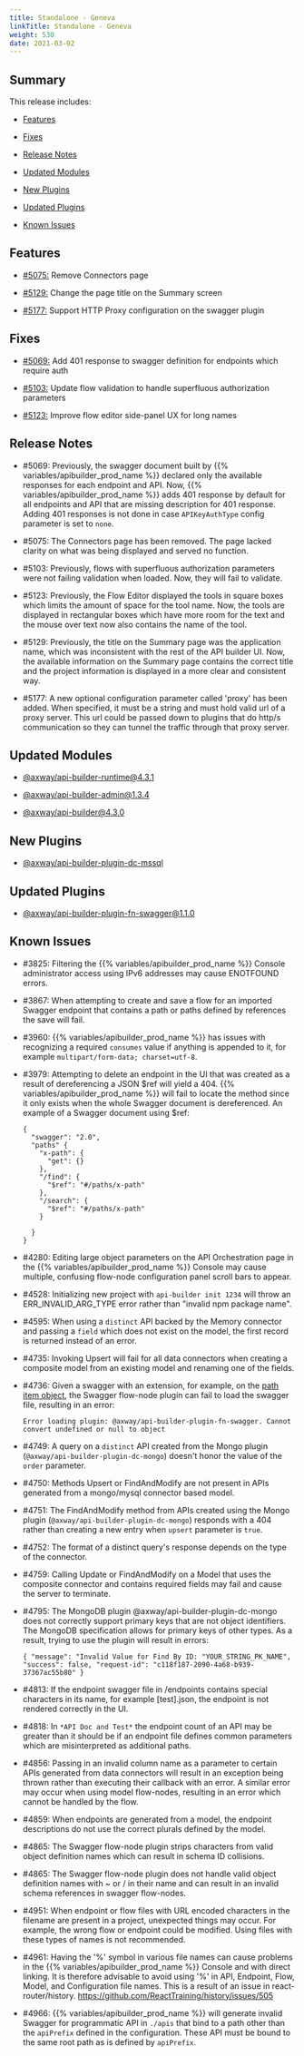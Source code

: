 ```yaml
---
title: Standalone - Geneva
linkTitle: Standalone - Geneva
weight: 530
date: 2021-03-02
---
```


## Summary

This release includes:

* [Features](#features)

* [Fixes](#fixes)

* [Release Notes](#release-notes)

* [Updated Modules](#updated-modules)

* [New Plugins](#new-plugins)

* [Updated Plugins](#updated-plugins)

* [Known Issues](#known-issues)

## Features

* [#5075:](#5075) Remove Connectors page

* [#5129:](#5129) Change the page title on the Summary screen

* [#5177:](#5177) Support HTTP Proxy configuration on the swagger plugin

## Fixes

* [#5069:](#5069) Add 401 response to swagger definition for endpoints which require auth

* [#5103:](#5103) Update flow validation to handle superfluous authorization parameters

* [#5123:](#5123) Improve flow editor side-panel UX for long names

## Release Notes

* #5069: Previously, the swagger document built by {{% variables/apibuilder_prod_name %}} declared only the available responses for each endpoint and API. Now, {{% variables/apibuilder_prod_name %}} adds 401 response by default for all endpoints and API that are missing description for 401 response. Adding 401 responses is not done in case `APIKeyAuthType` config parameter is set to `none`.

* #5075: The Connectors page has been removed. The page lacked clarity on what was being displayed and served no function.

* #5103: Previously, flows with superfluous authorization parameters were not failing validation when loaded. Now, they will fail to validate.

* #5123: Previously, the Flow Editor displayed the tools in square boxes which limits the amount of space for the tool name. Now, the tools are displayed in rectangular boxes which have more room for the text and the mouse over text now also contains the name of the tool.

* #5129: Previously, the title on the Summary page was the application name, which was inconsistent with the rest of the API builder UI. Now, the available information on the Summary page contains the correct title and the project information is displayed in a more clear and consistent way.

* #5177: A new optional configuration parameter called 'proxy' has been added. When specified, it must be a string and must hold valid url of a proxy server. This url could be passed down to plugins that do http/s communication so they can tunnel the traffic through that proxy server.

## Updated Modules

* [@axway/api-builder-runtime@4.3.1](https://www.npmjs.com/package/@axway/api-builder-runtime/v/4.3.1)

* [@axway/api-builder-admin@1.3.4](https://www.npmjs.com/package/@axway/api-builder-admin/v/1.3.4)

* [@axway/api-builder@4.3.0](https://www.npmjs.com/package/@axway/api-builder/v/4.3.0)

## New Plugins

* [@axway/api-builder-plugin-dc-mssql](https://www.npmjs.com/package/@axway/api-builder-plugin-dc-mssql)

## Updated Plugins

* [@axway/api-builder-plugin-fn-swagger@1.1.0](https://www.npmjs.com/package/@axway/api-builder-plugin-fn-swagger/v/1.1.0)

## Known Issues

* #3825: Filtering the {{% variables/apibuilder_prod_name %}} Console administrator access using IPv6 addresses may cause ENOTFOUND errors.

* #3867: When attempting to create and save a flow for an imported Swagger endpoint that contains a path or paths defined by references the save will fail.

* #3960: {{% variables/apibuilder_prod_name %}} has issues with recognizing a required `consumes` value if anything is appended to it, for example `multipart/form-data; charset=utf-8`.

* #3979: Attempting to delete an endpoint in the UI that was created as a result of dereferencing a JSON $ref will yield a 404. {{% variables/apibuilder_prod_name %}} will fail to locate the method since it only exists when the whole Swagger document is dereferenced. An example of a Swagger document using $ref:

    ```
    {
      "swagger": "2.0",
      "paths" {
        "x-path": {
          "get": {}
        },
        "/find": {
          "$ref": "#/paths/x-path"
        },
        "/search": {
          "$ref": "#/paths/x-path"
        }

      }
    }
    ```

* #4280: Editing large object parameters on the API Orchestration page in the {{% variables/apibuilder_prod_name %}} Console may cause multiple, confusing flow-node configuration panel scroll bars to appear.

* #4528: Initializing new project with `api-builder init 1234` will throw an ERR_INVALID_ARG_TYPE error rather than "invalid npm package name".

* #4595: When using a `distinct` API backed by the Memory connector and passing a `field` which does not exist on the model, the first record is returned instead of an error.

* #4735: Invoking Upsert will fail for all data connectors when creating a composite model from an existing model and renaming one of the fields.

* #4736: Given a swagger with an extension, for example, on the [path item object](https://github.com/OAI/OpenAPI-Specification/blob/master/versions/2.0.md#pathItemObject), the Swagger flow-node plugin can fail to load the swagger file, resulting in an error:

    ```
    Error loading plugin: @axway/api-builder-plugin-fn-swagger. Cannot convert undefined or null to object
    ```

* #4749: A query on a `distinct` API created from the Mongo plugin (`@axway/api-builder-plugin-dc-mongo`) doesn't honor the value of the `order` parameter.

* #4750: Methods Upsert or FindAndModify are not present in APIs generated from a mongo/mysql connector based model.

* #4751: The FindAndModify method from APIs created using the Mongo plugin (`@axway/api-builder-plugin-dc-mongo`) responds with a 404 rather than creating a new entry when `upsert` parameter is `true`.

* #4752: The format of a distinct query's response depends on the type of the connector.

* #4759: Calling Update or FindAndModify on a Model that uses the composite connector and contains required fields may fail and cause the server to terminate.

* #4795: The MongoDB plugin @axway/api-builder-plugin-dc-mongo does not correctly support primary keys that are not object identifiers. The MongoDB specification allows for primary keys of other types. As a result, trying to use the plugin will result in errors:

    ```
    { "message": "Invalid Value for Find By ID: "YOUR_STRING_PK_NAME", "success": false, "request-id": "c118f187-2090-4a68-b939-37367ac55b80" }
    ```

* #4813: If the endpoint swagger file in /endpoints contains special characters in its name, for example \[test\].json, the endpoint is not rendered correctly in the UI.

* #4818: In `*API Doc and Test*` the endpoint count of an API may be greater than it should be if an endpoint file defines common parameters which are misinterpreted as additional paths.

* #4856: Passing in an invalid column name as a parameter to certain APIs generated from data connectors will result in an exception being thrown rather than executing their callback with an error. A similar error may occur when using model flow-nodes, resulting in an error which cannot be handled by the flow.

* #4859: When endpoints are generated from a model, the endpoint descriptions do not use the correct plurals defined by the model.

* #4865: The Swagger flow-node plugin strips characters from valid object definition names which can result in schema ID collisions.

* #4865: The Swagger flow-node plugin does not handle valid object definition names with ~ or / in their name and can result in an invalid schema references in swagger flow-nodes.

* #4951: When endpoint or flow files with URL encoded characters in the filename are present in a project, unexpected things may occur. For example, the wrong flow or endpoint could be modified. Using files with these types of names is not recommended.

* #4961: Having the '%' symbol in various file names can cause problems in the {{% variables/apibuilder_prod_name %}} Console and with direct linking. It is therefore advisable to avoid using '%' in API, Endpoint, Flow, Model, and Configuration file names. This is a result of an issue in react-router/history. https://github.com/ReactTraining/history/issues/505

* #4966: {{% variables/apibuilder_prod_name %}} will generate invalid Swagger for programmatic API in `./apis` that bind to a path other than the `apiPrefix` defined in the configuration. These API must be bound to the same root path as is defined by `apiPrefix`.
